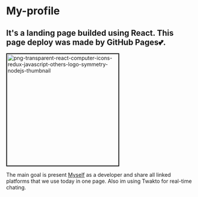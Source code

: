 # My-profile
<h2>It's a landing page builded using React. This page deploy was made by GitHub Pages💕.</h2>

<img src="https://i.ibb.co/CQtVj6f/png-transparent-react-computer-icons-redux-javascript-others-logo-symmetry-nodejs-thumbnail.png" alt="png-transparent-react-computer-icons-redux-javascript-others-logo-symmetry-nodejs-thumbnail" border="2" width="300">

The main goal is present [Myself](https://lucascardev.github.io/myprofile/) as a developer and share all linked platforms that we use today in one page. Also im using Twakto for real-time chating. 
  

